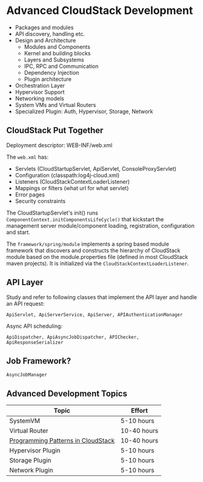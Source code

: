# Advanced CloudStack Development

- Packages and modules
- API discovery, handling etc.
- Design and Architecture
  - Modules and Components
  - Kernel and building blocks
  - Layers and Subsystems
  - IPC, RPC and Communication
  - Dependency Injection
  - Plugin architecture
- Orchestration Layer
- Hypervisor Support
- Networking models
- System VMs and Virtual Routers
- Specialized Plugin: Auth, Hypervisor, Storage, Network

## CloudStack Put Together

Deployment descriptor: WEB-INF/web.xml

The `web.xml` has:
- Servlets (CloudStartupServlet, ApiServlet, ConsoleProxyServlet)
- Configuration (classpath:log4j-cloud.xml)
- Listeners (CloudStackContextLoaderListener)
- Mappings or filters (what url for what servlet)
- Error pages
- Security constraints

The CloudStartupServlet's init() runs
`ComponentContext.initComponentsLifeCycle()` that kickstart the management
server module/component loading, registration, configuration and start.

The `framework/spring/module` implements a spring based module framework
that discovers and constructs the hierarchy of CloudStack module based on the
module.properties file (defined in most CloudStack maven projects). It is
initialized via the `CloudStackContextLoaderListener`.

## API Layer

Study and refer to following classes that implement the API layer and handle
an API request:

    ApiServlet, ApiServerService, ApiServer, APIAuthenticationManager

Async API scheduling:

    ApiDispatcher, ApiAsyncJobDispatcher, APIChecker, ApiResponseSerializer

## Job Framework?

    AsyncJobManager


## Advanced Development Topics

| Topic | Effort |
| ----- | ------ |
| SystemVM | 5-10 hours |
| Virtual Router | 10-40 hours |
| [Programming Patterns in CloudStack](hack/patterns.md) | 10-40 hours |
| Hypervisor Plugin | 5-10 hours |
| Storage Plugin | 5-10 hours |
| Network Plugin | 5-10 hours |
